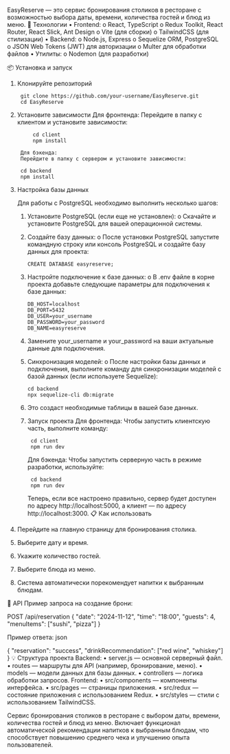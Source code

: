 
EasyReserve — это сервис бронирования столиков в ресторане с возможностью выбора даты, времени, количества гостей и блюд из меню.
🚀 Технологии
    •	Frontend:
        o	React, TypeScript
        o	Redux Toolkit, React Router, React Slick, Ant Design
        o	Vite (для сборки)
        o	TailwindCSS (для стилизации)
    •	Backend:
        o	Node.js, Express
        o	Sequelize ORM, PostgreSQL
        o	JSON Web Tokens (JWT) для авторизации
        o	Multer для обработки файлов
    •	Утилиты:
        o	Nodemon (для разработки)


📦 Установка и запуск

1. Клонируйте репозиторий

        git clone https://github.com/your-username/EasyReserve.git
        cd EasyReserve

2. Установите зависимости
        Для фронтенда:
            Перейдите в папку с клиентом и установите зависимости:

            cd client
            npm install
            
        Для бэкенда:
        Перейдите в папку с сервером и установите зависимости:

        cd backend
        npm install

3. Настройка базы данных

    Для работы с PostgreSQL необходимо выполнить несколько шагов:
    1.	Установите PostgreSQL (если еще не установлен):
        o	Скачайте и установите PostgreSQL для вашей операционной системы.

    2.	Создайте базу данных:
        o	После установки PostgreSQL запустите командную строку или консоль PostgreSQL и создайте базу данных для проекта:

            CREATE DATABASE easyreserve;

    3.	Настройте подключение к базе данных:
        o	В .env файле в корне проекта добавьте следующие параметры для подключения к базе данных:

            DB_HOST=localhost
            DB_PORT=5432
            DB_USER=your_username
            DB_PASSWORD=your_password
            DB_NAME=easyreserve
    4.	Замените your_username и your_password на ваши актуальные данные для подключения.
    5.	Синхронизация моделей:
        o	После настройки базы данных и подключения, выполните команду для синхронизации моделей с базой данных (если используете Sequelize):

            cd backend
            npx sequelize-cli db:migrate
    6.	Это создаст необходимые таблицы в вашей базе данных.
    4. Запуск проекта
        Для фронтенда:
            Чтобы запустить клиентскую часть, выполните команду:

            cd client
            npm run dev
        Для бэкенда:
            Чтобы запустить серверную часть в режиме разработки, используйте:

            cd backend
            npm run dev
        Теперь, если все настроено правильно, сервер будет доступен по адресу http://localhost:5000, а клиент — по адресу http://localhost:3000.
📋 Как использовать
1.	Перейдите на главную страницу для бронирования столика.
2.	Выберите дату и время.
3.	Укажите количество гостей.
4.	Выберите блюда из меню.
5.	Система автоматически порекомендует напитки к выбранным блюдам.

📝 API
Пример запроса на создание брони:

POST /api/reservation
{
  "date": "2024-11-12",
  "time": "18:00",
  "guests": 4,
  "menuItems": ["sushi", "pizza"]
}

Пример ответа:
json

{
  "reservation": "success",
  "drinkRecommendation": ["red wine", "whiskey"]
}
💡 Структура проекта
Backend:
•	server.js — основной серверный файл.
•	routes — маршруты для API (например, бронирование, меню).
•	models — модели данных для базы данных.
•	controllers — логика обработки запросов.
Frontend:
•	src/components — компоненты интерфейса.
•	src/pages — страницы приложения.
•	src/redux — состояние приложения с использованием Redux.
•	src/styles — стили с использованием TailwindCSS.


Сервис бронирования столиков в ресторане с выбором даты, времени, количества гостей и блюд из меню. Включает функционал автоматической рекомендации напитков к выбранным блюдам, что способствует повышению среднего чека и улучшению опыта пользователей.
